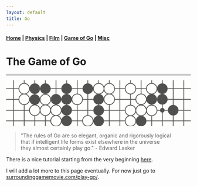 ```yaml
---
layout: default
title: Go
---
```


#### [Home](index.md) | [Physics](physics.md) | [Film](film.md) | [Game of Go](go.md) | [Misc](misc.md)

# The Game of Go
---

![Go image](/images/go_image2.png)


> "The rules of Go are so elegant, organic and rigorously logical    
that if intelligent life forms exist elsewhere in the universe   
they almost certainly play go." - Edward Lasker

There is a nice tutorial starting from the very beginning [here](http://playgo.to/iwtg/en/).

I will add a lot more to this page eventually. For now just go to [surroundinggamemovie.com/play-go/](https://www.surroundinggamemovie.com/play-go/).

